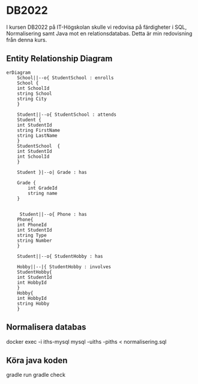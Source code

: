 # DB2022

I kursen DB2022 på IT-Högskolan skulle vi redovisa på färdigheter i SQL, Normalisering samt Java mot en relationsdatabas. Detta är min redovisning från denna kurs.

## Entity Relationship Diagram
```mermaid
erDiagram
    School||--o{ StudentSchool : enrolls
    School {
    int SchoolId
    string School
    string City
    }
    
    Student||--o{ StudentSchool : attends
    Student {
    int StudentId
    string FirstName
    string LastName
    }
    StudentSchool  {
    int StudentId
    int SchoolId
    }
    
    Student }|--o| Grade : has
    
    Grade {
        int GradeId
        string name
    }
    
    
     Student||--o{ Phone : has
    Phone{
    int PhoneId
    int StudentId
    string Type
    string Number
    }
    
    Student||--o{ StudentHobby : has
    
    Hobby||--|{ StudentHobby : involves
    StudentHobby{
    int StudentId
    int HobbyId
    }
    Hobby{
    int HobbyId
    string Hobby
    }
```


## Normalisera databas

docker exec -i iths-mysql mysql -uiths -piths < normalisering.sql


## Köra java koden

gradle run
gradle check

